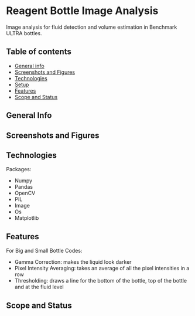 # Reagent Bottle Image Analysis

Image analysis for fluid detection and volume estimation in Benchmark ULTRA bottles.

## Table of contents
* [General info](#general-info)
* [Screenshots and Figures](#screenshots-and-figures)
* [Technologies](#technologies)
* [Setup](#setup)
* [Features](#features)
* [Scope and Status](#scope-and-status)

## General Info

## Screenshots and Figures

## Technologies
Packages: 
- Numpy
- Pandas
- OpenCV
- PIL
- Image
- Os
- Matplotlib


## Features
For Big and Small Bottle Codes: 
- Gamma Correction: makes the liquid look darker
- Pixel Intensity Averaging: takes an average of all the pixel intensities in a row
- Thresholding: draws a line for the bottom of the bottle, top of the bottle and at the fluid level


## Scope and Status


